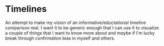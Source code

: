 # Timelines

An attempt to make my vision of an informative/eductational timeline comparison real. I want it to be generic enough that I can use it to visualize a couple of things that I want to know more about and _maybe_ if I'm lucky break through confirmation bias in myself and others.